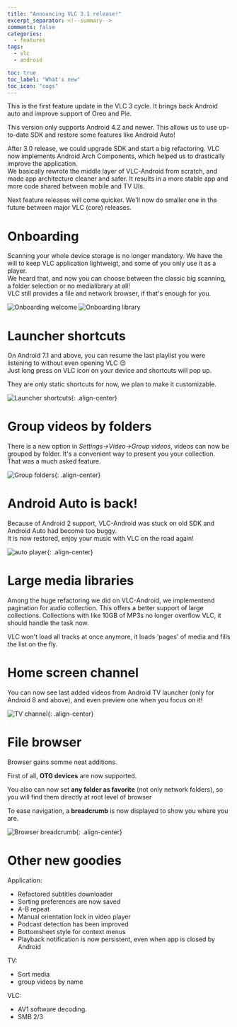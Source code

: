 ```yaml
---
title: "Announcing VLC 3.1 release!"
excerpt_separator: <!--summary-->
comments: false
categories:
  - features
tags:
  - vlc
  - android

toc: true
toc_label: "What's new"
toc_icon: "cogs"
---
```


This is the first feature update in the VLC 3 cycle.
It brings back Android auto and improve support of Oreo and Pie.
<!--summary-->
This version only supports Android 4.2 and newer. This allows us to use up-to-date SDK and restore some features like Android Auto!

After 3.0 release, we could upgrade SDK and start a big refactoring. VLC now implements Android Arch Components, which helped us to drastically improve the application.  
We basically rewrote the middle layer of VLC-Android from scratch, and made app architecture cleaner and safer. It results in a more stable app and more code shared between mobile and TV UIs.

Next feature releases will come quicker. We'll now do smaller one in the future between major VLC (core) releases.

# Onboarding

Scanning your whole device storage is no longer mandatory. We have the will to keep VLC application lightweigt, and some of you only use it as a player.  
We heard that, and now you can choose between the classic big scanning, a folder selection or no medialibrary at all!  
VLC still provides a file and network browser, if that's enough for you.

![Onboarding welcome](/assets/images/v3.1/onboarding1.png)
![Onboarding library](/assets/images/v3.1/onboarding2.png)

# Launcher shortcuts

On Android 7.1 and above, you can resume the last playlist you were listening to without even opening VLC  😌  
Just long press on VLC icon on your device and shortcuts will pop up.

They are only static shortcuts for now, we plan to make it customizable.

![Launcher shortcuts](/assets/images/v3.1/launcher_shortcuts.png){: .align-center}

# Group videos by folders

There is a new option in _Settings→Video→Group videos_, videos can now be grouped by folder. It's a convenient way to present you your collection.  
That was a much asked feature.

![Group folders](/assets/images/v3.1/group-folders.png){: .align-center}

# Android Auto is back!

Because of Android 2 support, VLC-Android was stuck on old SDK and Android Auto had become too buggy.  
It is now restored, enjoy your music with VLC on the road again!

![auto player](/assets/images/v2.5/auto_playing.png){: .align-center}

# Large media libraries

Among the huge refactoring we did on VLC-Android, we implementend pagination for audio collection. This offers a better support of large collections.
Collections with like 10GB of MP3s no longer overflow VLC, it should handle the task now.

VLC won't load all tracks at once anymore, it loads 'pages' of media and fills the list on the fly.

# Home screen channel

You can now see last added videos from Android TV launcher (only for Android 8 and above), and even preview one when you focus on it!

![TV channel](/assets/images/v3.1/tv_channels.png){: .align-center}

# File browser

Browser gains somme neat additions.

First of all, **OTG devices** are now supported.  

You also can now set **any folder as favorite** (not only network folders), so you will find them directly at root level of browser

To ease navigation, a **breadcrumb** is now displayed to show you where you are.

![Browser breadcrumb](/assets/images/v3.1/breadcrumb.png){: .align-center}


# Other new goodies
Application:
 * Refactored subtitles downloader
 * Sorting preferences are now saved
 * A-B repeat
 * Manual orientation lock in video player
 * Podcast detection has been improved
 * Bottomsheet style for context menus
 * Playback notification is now persistent, even when app is closed by Android

 TV:
 * Sort media
 * group videos by name

 VLC:
  * AV1 software decoding.
  * SMB 2/3